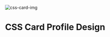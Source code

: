 ![css-card-img](https://github.com/DatKidDude/FrontendProjects/assets/104107044/f17383dd-57f5-4fff-b51c-1cfb937fa35e)

# CSS Card Profile Design

